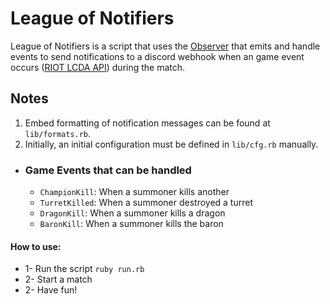 # League of Notifiers
League of Notifiers is a script that uses the [Observer](https://github.com/ruby/observer) that emits and handle events to send notifications to a discord webhook when an game event occurs ([RIOT LCDA API](https://developer.riotgames.com/docs/lol#game-client-api_live-client-data-api)) during the match.

## Notes
1. Embed formatting of notification messages can be found at ``lib/formats.rb``.
2. Initially, an initial configuration must be defined in ``lib/cfg.rb`` manually.


- ### Game Events that can be handled
  - `ChampionKill`: When a summoner kills another
  - `TurretKilled`: When a summoner destroyed a turret
  - `DragonKill`: When a summoner kills a dragon
  - `BaronKill`: When a summoner kills the baron

#### How to use:
* 1- Run the script ``ruby run.rb``
* 2- Start a match
* 2- Have fun!
